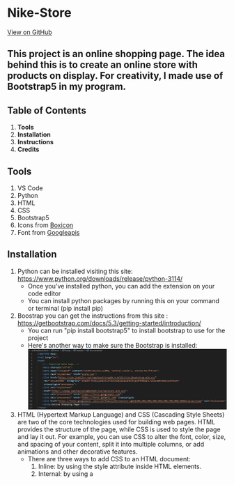 # Nike-Store
[View on GitHub](https://github.com/Kenton-Enoid/Nike-Store)

## This project is an online shopping page. The idea behind this is to create an online store with products on display. For creativity, I made use of Bootstrap5 in my program.

## Table of Contents
1. **Tools**
2. **Installation**
3. **Instructions**
4. **Credits**

## Tools
1. VS Code
2. Python
3. HTML
4. CSS
5. Bootstrap5
6. Icons from [Boxicon](https://unpkg.com/boxicons@latest/css/boxicons.min.css)
7. Font from [Googleapis](https://fonts.googleapis.com)

## Installation
1. Python can be installed visiting this site: https://www.python.org/downloads/release/python-3114/
    * Once you've installed python, you can add the extension on your code editor
    * You can install python packages by running this on your command or terminal (pip install pip)
2. Boostrap you can get the instructions from this site : https://getbootstrap.com/docs/5.3/getting-started/introduction/
    * You can run "pip install bootstrap5" to install bootstrap to use for the project
    * Here's another way to make sure the Bootstrap is installed:
    ![Alt Text](https://github.com/Kenton-Enoid/Nike-Store/blob/main/Web%20Screenshots/Head%20links.png)
3. HTML (Hypertext Markup Language) and CSS (Cascading Style Sheets) are two of the core technologies used for building web pages. HTML provides the structure of the page, while CSS is used to style the page and lay it out. For example, you can use CSS to alter the font, color, size, and spacing of your content, split it into multiple columns, or add animations and other decorative features.
    * There are three ways to add CSS to an HTML document:
      1. Inline: by using the style attribute inside HTML elements.
      2. Internal: by using a <style> element in the <head> section of the HTML document.
      3. External: by using a <link> element to link to an external CSS file.
    * The most common way to add CSS is to keep the styles in external CSS files. This allows you to change the look of an entire website by changing just one file.

## Instructions
Follow these steps:
Please implement all of the below features by making use of Bootstrap in your program:

1. Items
    * Add 10 items to the page.
    * Use the grid system.
    * Have your images become responsive (make them change when the user moves their mouse over them).
    * Have your page display a price and name for each product.
    * Include a button under each product to “buy” the product (this does not need to be functional yet!)
    ![Alt Text](https://github.com/Kenton-Enoid/Nike-Store/blob/main/Web%20Screenshots/Items.png)

2. Footer
    * Create a horizontal form.
    * This form should get the contact details of the customer (this does not need to be functional yet!)
    * Include a small company logo next to the form.
    ![Alt Text](https://github.com/Kenton-Enoid/Nike-Store/blob/main/Web%20Screenshots/Footer.png)

## Credits
[Bootstrap 5 Tutorial](https://www.w3schools.com/bootstrap5/index.php)

## Thanks for visiting my page!
